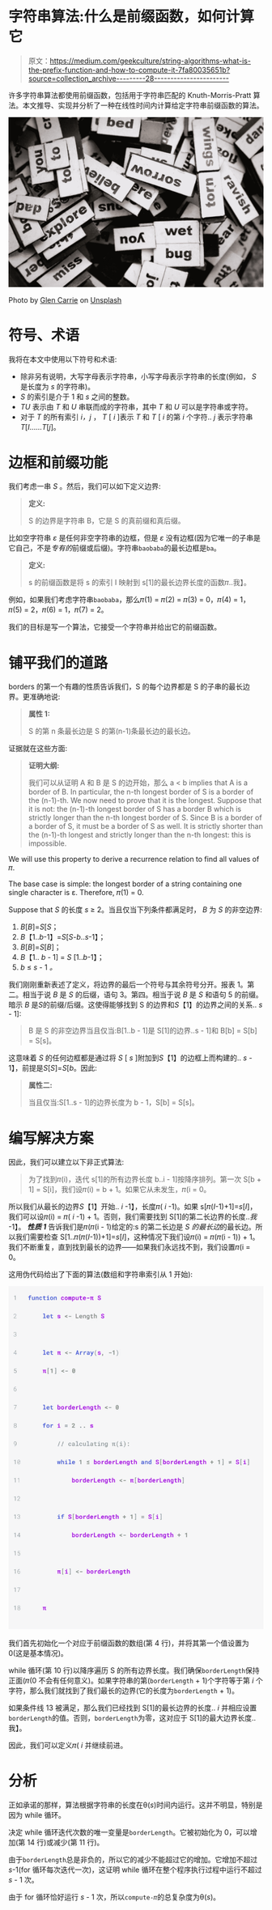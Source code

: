 # 字符串算法:什么是前缀函数，如何计算它

> 原文：<https://medium.com/geekculture/string-algorithms-what-is-the-prefix-function-and-how-to-compute-it-7fa80035651b?source=collection_archive---------28----------------------->

许多字符串算法都使用前缀函数，包括用于字符串匹配的 Knuth-Morris-Pratt 算法。本文推导、实现并分析了一种在线性时间内计算给定字符串前缀函数的算法。

![](img/04d3e5235db3ed85362552323a7758f2.png)

Photo by [Glen Carrie](https://unsplash.com/@glencarrie?utm_source=medium&utm_medium=referral) on [Unsplash](https://unsplash.com?utm_source=medium&utm_medium=referral)

# 符号、术语

我将在本文中使用以下符号和术语:

*   除非另有说明，大写字母表示字符串，小写字母表示字符串的长度(例如， *S* 是长度为 *s* 的字符串)。
*   *S* 的索引是介于 1 和 *s* 之间的整数。
*   *TU* 表示由 *T* 和 *U* 串联而成的字符串，其中 *T* 和 *U* 可以是字符串或字符。
*   对于 *T* 的所有索引 *i，j* ， *T* [ *i* ]表示 *T* 和 *T* [ *i* 的第 *i* 个字符.. *j* 表示字符串*T*[*I*……*T*[*j*]。

# 边框和前缀功能

我们考虑一串 *S* 。然后，我们可以如下定义边界:

> **定义:**
> 
> S 的边界是字符串 B，它是 S 的真前缀和真后缀。

比如空字符串 *ε* 是任何非空字符串的边框，但是 *ε* 没有边框(因为它唯一的子串是它自己，不是*专有的*前缀或后缀)。字符串`baobaba`的最长边框是`ba`。

> **定义:**
> 
> s 的前缀函数是将 s 的索引 I 映射到 s[1]的最长边界长度的函数𝜋..我】。

例如，如果我们考虑字符串`baobaba`，那么𝜋(1) = 𝜋(2) = 𝜋(3) = 0，𝜋(4) = 1，𝜋(5) = 2，𝜋(6) = 1，𝜋(7) = 2。

我们的目标是写一个算法，它接受一个字符串并给出它的前缀函数。

# 铺平我们的道路

borders 的第一个有趣的性质告诉我们，S 的每个边界都是 S 的子串的最长边界。更准确地说:

> **属性 1:**
> 
> S 的第 n 条最长边是 S 的第(n-1)条最长边的最长边。

证据就在这些方面:

> **证明大纲:**
> 
> 我们可以从证明 A 和 B 是 S 的边开始，那么 a < b implies that A is a border of B. In particular, the n-th longest border of S is a border of the (n-1)-th. We now need to prove that it is the longest. Suppose that it is not: the (n-1)-th longest border of S has a border B which is strictly longer than the n-th longest border of S. Since B is a border of a border of S, it must be a border of S as well. It is strictly shorter than the (n-1)-th longest and strictly longer than the n-th longest: this is impossible.

We will use this property to derive a recurrence relation to find all values of 𝜋.

The base case is simple: the longest border of a string containing one single character is ε. Therefore, 𝜋(1) = 0.

Suppose that *S* 的长度 *s* ≥ 2。当且仅当下列条件都满足时， *B* 为 *S* 的非空边界:

1.  *B*[*B*]=*S*[*S*；
2.  *B*【1..*b*-1】=*S*[*S*-*b*..*s*-1】；
3.  *B*[*B*]=*S*[*B*]；
4.  *B*【1.. *b* - 1] = *S* [1..*b*-1】；
5.  *b* ≤ *s* - 1 *。*

我们刚刚重新表述了定义，将边界的最后一个符号与其余符号分开。报表 1。第二。相当于说 *B* 是 *S* 的后缀，语句 3。第四。相当于说 *B* 是 *S* 和语句 5 的前缀。暗示 *B* 是*S*的前缀/后缀。这使得能够找到 S 的边界和*S*【1】的边界之间的关系.. *s* - 1]:

> B 是 S 的非空边界当且仅当:B[1..b - 1]是 S[1]的边界..s - 1]和 B[b] = S[b] = S[s]。

这意味着 *S* 的任何边框都是通过将 *S* [ *s* ]附加到*S*【1】的边框上而构建的.. *s* - 1】，前提是*S*[*S*]=*S*[*b*。因此:

> **属性二:**
> 
> 当且仅当:S[1..s - 1]的边界长度为 b - 1，S[b] = S[s]。

# 编写解决方案

因此，我们可以建立以下非正式算法:

> 为了找到𝜋(i)，迭代 s[1]的所有边界长度 b..i - 1]按降序排列。第一次 S[b + 1] = S[i]，我们设𝜋(i) = b + 1。如果它从未发生，𝜋(i = 0。

所以我们从最长的边界*S*【1】开始.. *i* -1】，长度𝜋( *i* -1)。如果 s[𝜋(*I*-1)+1]=*s*[*I*]，我们可以设𝜋(i) = 𝜋( *i* -1) + 1。否则，我们需要找到 S[1]的第二长边界的长度..*我* -1】。 ***性质 1*** 告诉我们是𝜋(𝜋(i - 1)给定的:s 的第二长边是 *S 的最长边*的最长边。所以我们需要检查 S[1..𝜋(𝜋(*I*-1))+1]=*s*[*I*]，这种情况下我们设𝜋(i) = 𝜋(𝜋(i - 1)) + 1。我们不断重复，直到找到最长的边界——如果我们永远找不到，我们设置𝜋(i = 0。

这用伪代码给出了下面的算法(数组和字符串索引从 1 开始):

![](img/a5adef80414721bd0d461d6f6e3d5613.png)

我们首先初始化一个对应于前缀函数的数组(第 4 行)，并将其第一个值设置为 0(这是基本情况)。

while 循环(第 10 行)以降序遍历 S 的所有边界长度。我们确保`borderLength`保持正面(𝜋(0 不会有任何意义)。如果字符串的第(`borderLength` + 1)个字符等于第 *i* 个字符，那么我们就找到了我们最长的边界(它的长度为`borderLength` + 1)。

如果条件线 13 被满足，那么我们已经找到 S[1]的最长边界的长度.. *i* 并相应设置`borderLength`的值。否则，`borderLength`为零，这对应于 S[1]的最大边界长度..我】。

因此，我们可以定义𝜋( *i* 并继续前进。

# 分析

正如承诺的那样，算法根据字符串的长度在θ(*s*)时间内运行。这并不明显，特别是因为 while 循环。

决定 while 循环迭代次数的唯一变量是`borderLength`。它被初始化为 0，可以增加(第 14 行)或减少(第 11 行)。

由于`borderLength`总是非负的，所以它的减少不能超过它的增加。它增加不超过*s*-1(for 循环每次迭代一次)，这证明 while 循环在整个程序执行过程中运行不超过 *s* - 1 次。

由于 for 循环恰好运行 *s* - 1 次，所以`compute-𝜋`的总复杂度为θ(*s*)。